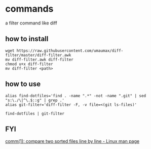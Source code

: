 # commands

a filter command like diff

## how to install
```
wget https://raw.githubusercontent.com/umaumax/diff-filter/master/diff-filter.awk
mv diff-filter.awk diff-filter
chmod u+x diff-filter
mv diff-filter <path>
```

## how to use
```
alias find-dotfiles='find . -name ".*" -not -name ".git" | sed "s:\./\|^\.$::g" | grep .'
alias git-filter='diff-filter -F, -v file=<(git ls-files)'
```

```
find-dotfiles | git-filter
```

## FYI
[comm\(1\): compare two sorted files line by line \- Linux man page]( https://linux.die.net/man/1/comm )
